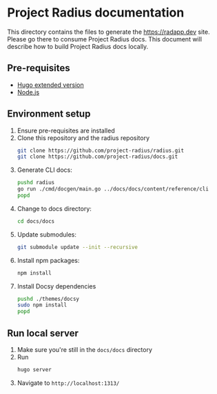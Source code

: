# Project Radius documentation

This directory contains the files to generate the https://radapp.dev site. Please go there to consume Project Radius docs. This document will describe how to build Project Radius docs locally.

## Pre-requisites

- [Hugo extended version](https://gohugo.io/getting-started/installing)
- [Node.js](https://nodejs.org/en/)

## Environment setup

1. Ensure pre-requisites are installed
2. Clone this repository and the radius repository
   ```sh
   git clone https://github.com/project-radius/radius.git
   git clone https://github.com/project-radius/docs.git
   ```
3. Generate CLI docs:
   ```sh
   pushd radius
   go run ./cmd/docgen/main.go ../docs/docs/content/reference/cli
   popd
   ```
4. Change to docs directory:
   ```sh
   cd docs/docs
   ```
5. Update submodules:
   ```sh
   git submodule update --init --recursive
   ```
6. Install npm packages:
   ```sh
   npm install
   ```
7. Install Docsy dependencies
   ```sh
   pushd ./themes/docsy
   sudo npm install
   popd
   ```

## Run local server

1. Make sure you're still in the `docs/docs` directory
2. Run
   ```sh
   hugo server
   ```
3. Navigate to `http://localhost:1313/`
